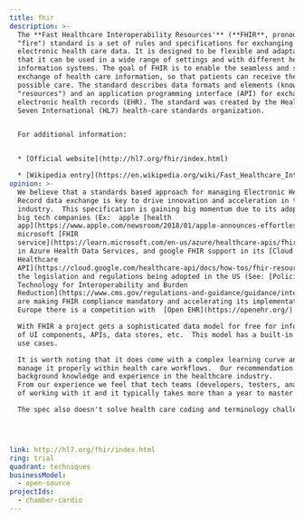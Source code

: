 ```yaml
---
title: fhir
description: >-
  The **Fast Healthcare Interoperability Resources'** (**FHIR**, pronounced
  "fire") standard is a set of rules and specifications for exchanging
  electronic health care data. It is designed to be flexible and adaptable, so
  that it can be used in a wide range of settings and with different health care
  information systems. The goal of FHIR is to enable the seamless and secure
  exchange of health care information, so that patients can receive the best
  possible care. The standard describes data formats and elements (known as
  "resources") and an application programming interface (API) for exchanging
  electronic health records (EHR). The standard was created by the Health Level
  Seven International (HL7) health-care standards organization.


  For additional information:


  * [Official website](http://hl7.org/fhir/index.html)

  * [Wikipedia entry](https://en.wikipedia.org/wiki/Fast_Healthcare_Interoperability_Resources)
opinion: >-
  We believe that a standards based approach for managing Electronic Health
  Record data exchange is key to drive innovation and acceleration in the Health
  industry.  This specification is gaining big momentum due to its adoption by
  big tech companies (Ex:  apple [health
  app](https://www.apple.com/newsroom/2018/01/apple-announces-effortless-solution-bringing-health-records-to-iPhone/),
  microsoft [FHIR
  service](https://learn.microsoft.com/en-us/azure/healthcare-apis/fhir/overview)
  in Azure Health Data Services, and google FHIR support in its [Cloud
  Healthcare
  API](https://cloud.google.com/healthcare-api/docs/how-tos/fhir-resources)).  Although
  the legislation and regulations being adopted in the US (See: [Policies and
  Technology for Interoperability and Burden
  Reduction](https://www.cms.gov/regulations-and-guidance/guidance/interoperability/index))
  are making FHIR compliance mandatory and accelerating its implementation in
  Europe there is a competition with  [Open EHR](https://openehr.org/).

  With FHIR a project gets a sophisticated data model for free for information exchange that could help drive the development
  of UI components, APIs, data stores, etc.  This model has a built-in support for extension which makes it flexible for complex
  use cases.

  It is worth noting that it does come with a complex learning curve and a good health care domain background is required to 
  manage it properly within health care workflows.  Our recommendation is to have SMEs in the product development team with a strong
  background knowledge and experience in the healthcare industry.  
  From our experience we feel that tech teams (developers, testers, analysts) typically start feeling comfortable with the spec after around 3-4 weeks 
  of working with it and it typically takes more than a year to master and deeply understand the spec.

  The spec also doesn't solve health care coding and terminology challenges and product development teams still need to write the translation layer from one code system to another.




link: http://hl7.org/fhir/index.html
ring: trial
quadrant: techniques
businessModel:
  - open-source
projectIds:
  - chamber-cardio
---
```

